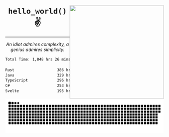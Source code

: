 <div text-align="center">
    <img src="https://i.imgur.com/h1q15Kt.gife" align="right" width="299" height="299">
    <h1 align="center"><code>hello_world()</code> ✌️</h1>
    <hr>
    <p align="center"><i>An idiot admires complexity, a genius admires simplicity.</i></p>
</div>

<!--START_SECTION:waka-->

```txt
Total Time: 1,848 hrs 26 mins

Rust                   386 hrs 47 mins ████▓░░░░░░░░░░░░░░░░░░░░   18.92 %
Java                   329 hrs 32 mins ████░░░░░░░░░░░░░░░░░░░░░   16.12 %
TypeScript             296 hrs 20 mins ███▓░░░░░░░░░░░░░░░░░░░░░   14.50 %
C#                     253 hrs 12 mins ███░░░░░░░░░░░░░░░░░░░░░░   12.39 %
Svelte                 195 hrs 55 mins ██▒░░░░░░░░░░░░░░░░░░░░░░   09.59 %
```

<!--END_SECTION:waka-->

<picture>
  <source media="(prefers-color-scheme: dark)" srcset="https://raw.githubusercontent.com/Somfic/Somfic/main/github-contribution-grid-snake-dark.svg">
  <source media="(prefers-color-scheme: light)" srcset="https://raw.githubusercontent.com/Somfic/Somfic/main/github-contribution-grid-snake.svg">
  <img alt="github contribution grid snake animation" src="https://raw.githubusercontent.com/Somfic/Somfic/main/github-contribution-grid-snake.svg">
</picture>
